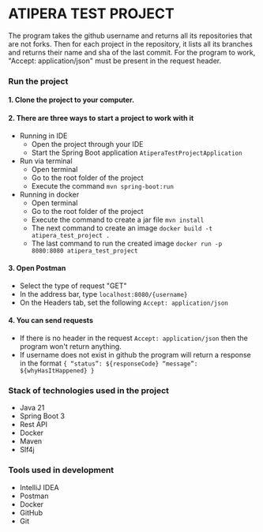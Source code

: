 # ATIPERA TEST PROJECT

The program takes the github username and returns all its repositories that are not forks. 
Then for each project in the repository, it lists all its branches and returns their name and sha of the last commit. 
For the program to work, "Accept: application/json" must be present in the request header.

### Run the project

#### 1. Clone the project to your computer.
#### 2. There are three ways to start a project to work with it
- Running in IDE
  - Open the project through your IDE
  - Start the Spring Boot application `AtiperaTestProjectApplication` 
- Run via terminal
  - Open terminal
  - Go to the root folder of the project
  - Execute the command ```mvn spring-boot:run```
- Running in docker
  - Open terminal
  - Go to the root folder of the project
  - Execute the command to create a jar file ```mvn install```
  - The next command to create an image ```docker build -t atipera_test_project .```
  - The last command to run the created image ```docker run -p 8080:8080 atipera_test_project``` 
#### 3. Open Postman
  - Select the type of request "GET"
  - In the address bar, type ```localhost:8080/{username}```
  - On the Headers tab, set the following ```Accept: application/json```
#### 4. You can send requests 
  - If there is no header in the request ```Accept: application/json``` then the program won't return anything.
  - If username does not exist in github the program will return a response in the format ```{ “status”: ${responseCode} “message”: ${whyHasItHappened} }```

### Stack of technologies used in the project

* Java 21
* Spring Boot 3
* Rest API
* Docker
* Maven
* Slf4j

### Tools used in development

* IntelliJ IDEA
* Postman
* Docker
* GitHub
* Git